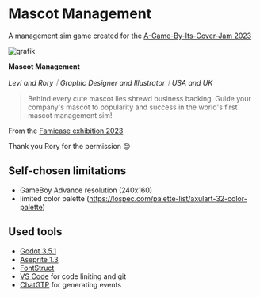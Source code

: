 # Mascot Management
A management sim game created for the [A-Game-By-Its-Cover-Jam 2023](https://itch.io/jam/a-game-by-its-cover-2023)

![grafik](https://github.com/Milchreis/Mascot-Management/assets/544436/6587fb1f-bf0a-4393-b8d3-45114ebf89ab)

**Mascot Management**

*Levi and Rory｜Graphic Designer and Illustrator｜USA and UK*

> Behind every cute mascot lies shrewd business backing. Guide your company's mascot to popularity and success in the world's first mascot management sim!

From the [Famicase exhibition 2023](https://famicase.com/23/index.html)

Thank you Rory for the permission 😊

## Self-chosen limitations
 - GameBoy Advance resolution (240x160)
 - limited color palette (https://lospec.com/palette-list/axulart-32-color-palette)

## Used tools
 - [Godot 3.5.1](https://godotengine.org/download/)
 - [Aseprite 1.3](https://www.aseprite.org/)
 - [FontStruct](https://fontstruct.com/)
 - [VS Code](https://code.visualstudio.com/) for code liniting and git
 - [ChatGTP](https://chat.openai.com) for generating events